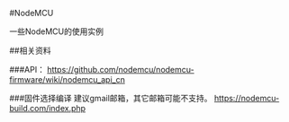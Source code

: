 #NodeMCU

一些NodeMCU的使用实例

##相关资料

###API：
https://github.com/nodemcu/nodemcu-firmware/wiki/nodemcu_api_cn

###固件选择编译
建议gmail邮箱，其它邮箱可能不支持。
https://nodemcu-build.com/index.php

